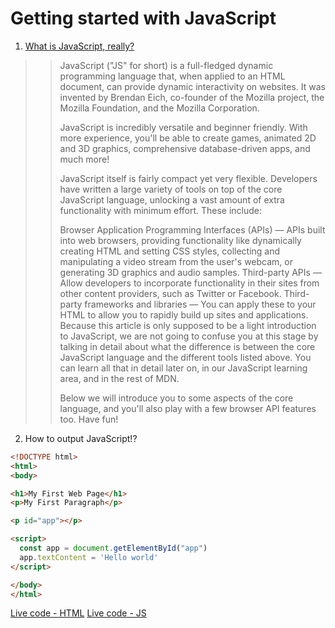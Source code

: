 # Getting started with JavaScript

1. [What is JavaScript, really?](https://developer.mozilla.org/en-US/docs/Learn/Getting_started_with_the_web/JavaScript_basics)


>> JavaScript ("JS" for short) is a full-fledged dynamic programming language that, when applied to an HTML document, can provide dynamic interactivity on websites. It was invented by Brendan Eich, co-founder of the Mozilla project, the Mozilla Foundation, and the Mozilla Corporation.
>>
>>JavaScript is incredibly versatile and beginner friendly. With more experience, you'll be able to create games, animated 2D and 3D graphics, comprehensive database-driven apps, and much more!
>>
>>JavaScript itself is fairly compact yet very flexible. Developers have written a large variety of tools on top of the core JavaScript language, unlocking a vast amount of extra functionality with minimum effort. These include:
>>
>>Browser Application Programming Interfaces (APIs) — APIs built into web browsers, providing functionality like dynamically creating HTML and setting CSS styles, collecting and manipulating a video stream from the user's webcam, or generating 3D graphics and audio samples.
Third-party APIs — Allow developers to incorporate functionality in their sites from other content providers, such as Twitter or Facebook.
Third-party frameworks and libraries — You can apply these to your HTML to allow you to rapidly build up sites and applications.
Because this article is only supposed to be a light introduction to JavaScript, we are not going to confuse you at this stage by talking in detail about what the difference is between the core JavaScript language and the different tools listed above. You can learn all that in detail later on, in our JavaScript learning area, and in the rest of MDN.
>>
>>Below we will introduce you to some aspects of the core language, and you'll also play with a few browser API features too. Have fun!

2. How to output JavaScript!?

```HTML
<!DOCTYPE html>
<html>
<body>

<h1>My First Web Page</h1>
<p>My First Paragraph</p>

<p id="app"></p>

<script>
  const app = document.getElementById("app")
  app.textContent = 'Hello world'
</script>

</body>
</html>
```

[Live code - HTML](https://codesandbox.io/s/vibrant-night-j6sqf)
[Live code - JS](https://codesandbox.io/s/vibrant-night-j6sqf)
